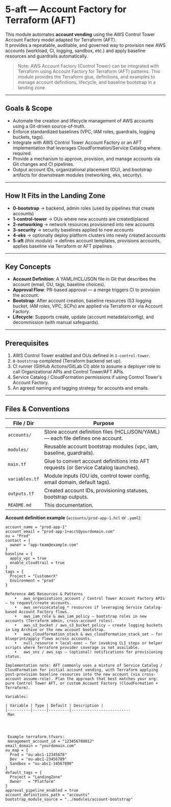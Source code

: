 # 5-aft — Account Factory for Terraform (AFT)

This module automates **account vending** using the AWS Control Tower Account Factory model adapted for Terraform (AFT).  
It provides a repeatable, auditable, and governed way to provision new AWS accounts (workload, CI, logging, sandbox, etc.) and apply baseline resources and guardrails automatically.

> Note: AWS Account Factory (Control Tower) can be integrated with Terraform using Account Factory for Terraform (AFT) patterns. This module provides the Terraform glue, definitions, and examples to manage account definitions, lifecycle, and baseline bootstrap in a landing zone.

---

## Goals & Scope

- Automate the creation and lifecycle management of AWS accounts using a Git-driven source-of-truth.
- Enforce standardized baselines (VPC, IAM roles, guardrails, logging buckets, tags).
- Integrate with AWS Control Tower Account Factory or an AFT implementation that leverages CloudFormation/Service Catalog where required.
- Provide a mechanism to approve, provision, and manage accounts via Git changes and CI pipelines.
- Output account IDs, organizational placement (OU), and bootstrap artifacts for downstream modules (networking, eks, security).

---

## How It Fits in the Landing Zone

- **0-bootstrap** → backend, admin roles (used by pipelines that create accounts)
- **1-control-tower** → OUs where new accounts are created/placed
- **2-networking** → network resources provisioned into new accounts
- **3-security** → security baselines applied to new accounts
- **4-eks** → optionally deploy platform clusters into newly created accounts
- **5-aft** *(this module)* → defines account templates, provisions accounts, applies baseline via Terraform or AFT pipelines

---

## Key Concepts

- **Account Definition**: A YAML/HCL/JSON file in Git that describes the account (email, OU, tags, baseline choices).
- **Approval Flow**: PR-based approval — a merge triggers CI to provision the account.
- **Bootstrap**: After account creation, baseline resources (S3 logging bucket, IAM roles, VPC, SCPs) are applied via Terraform or via Account Factory.
- **Lifecycle**: Supports create, update (account metadata/config), and decommission (with manual safeguards).

---

## Prerequisites

1. AWS Control Tower enabled and OUs defined in `1-control-tower`.  
2. `0-bootstrap` completed (Terraform backend set up).  
3. CI runner (GitHub Actions/GitLab CI) able to assume a deployer role to call Organizational APIs and Control Tower/AFT APIs.  
4. Service Catalog / CloudFormation permissions if using Control Tower's Account Factory.  
5. An agreed naming and tagging strategy for accounts and emails.

---

## Files & Conventions

| File / Dir | Purpose |
|------------|---------|
| `accounts/` | Store account definition files (HCL/JSON/YAML) — each file defines one account. |
| `modules/` | Reusable account bootstrap modules (vpc, iam, baseline, guardrails). |
| `main.tf` | Glue to convert account definitions into AFT requests (or Service Catalog launches). |
| `variables.tf` | Module inputs (OU ids, control tower config, email domain, default tags). |
| `outputs.tf` | Created account IDs, provisioning statuses, bootstrap outputs. |
| `README.md` | This documentation. |

**Account definition example** (`accounts/prod-app-1.hcl` or `.yaml`):
```hcl
account_name = "prod-app-1"
account_email = "prod-app-1+acct@yourdomain.com"
ou = "Prod"
contact = {
  owner = "app-team@example.com"
}
baseline = {
  apply_vpc = true
  enable_cloudtrail = true
}
tags = {
  Project = "CustomerX"
  Environment = "prod"
}

Reference AWS Resources & Patterns
	•	aws_organizations_account / Control Tower Account Factory APIs — to request/create accounts.
	•	aws_servicecatalog_* resources if leveraging Service Catalog-based Account Factory flows.
	•	aws_iam_role & aws_iam_policy — bootstrap roles in new accounts (Terraform admin, cross-account roles).
	•	aws_s3_bucket / aws_s3_bucket_policy — create logging buckets in Log Archive or the new account bootstrap.
	•	aws_cloudformation_stack & aws_cloudformation_stack_set — for blueprint/apply flows across accounts.
	•	null_resource + local-exec — for invoking CLI steps or helper scripts where Terraform provider coverage is not available.
	•	aws_sns / aws_sqs — (optional) notifications for provisioning status.

Implementation note: AFT commonly uses a mixture of Service Catalog / CloudFormation for initial account vending, with Terraform applying post-provision baseline resources into the new account (via cross-account assume-role). Plan the approach that best matches your org: pure Control Tower AFT, or custom Account Factory (CloudFormation + Terraform).

Variables:

| Variable | Type | Default | Description |
|----------|------|---------|--------------------------     
 Man




 Example terraform.tfvars:
 management_account_id = "123456789012"
email_domain = "yourdomain.com"
ou_map = {
  Prod = "ou-abc1-12345678"
  Dev  = "ou-abc1-23456789"
  Sandbox = "ou-abc1-34567890"
}
default_tags = {
  Project = "LandingZone"
  Owner   = "Platform"
}
approval_pipeline_enabled = true
account_definitions_path = "accounts"
bootstrap_module_source = "../modules/account-bootstrap"
